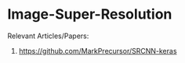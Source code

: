 # Image-Super-Resolution

Relevant Articles/Papers:

1. https://github.com/MarkPrecursor/SRCNN-keras
